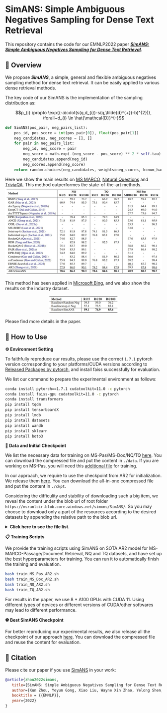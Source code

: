 # SimANS: Simple Ambiguous Negatives Sampling for Dense Text Retrieval

This repository contains the code for our EMNLP2022 paper [***SimANS: Simple Ambiguous Negatives Sampling for Dense Text Retrieval***](https://arxiv.org/abs/2210.11773).


## 🚀 Overview

We propose ***SimANS***, a simple, general and flexible ambiguous negatives sampling method for dense text retrieval. It can be easily applied to various dense retrieval methods.

The key code of our SimANS is the implementation of the sampling distribution as:

$$p_{i} \propto \exp{(-a\cdot(s(q,d_{i})-s(q,\tilde{d}^{+})-b)^{2})}, \forall~d_{i} \in \hat{\mathcal{D}}^{-}$$

```python
def SimANS(pos_pair, neg_pairs_list):
    pos_id, pos_score = int(pos_pair[0]), float(pos_pair[1])
    neg_candidates, neg_scores = [], []
    for pair in neg_pairs_list:
        neg_id, neg_score = pair
        neg_score = math.exp(-(neg_score - pos_score) ** 2 * self.tau)
        neg_candidates.append(neg_id)
        neg_scores.append(neg_score)
    return random.choices(neg_candidates, weights=neg_scores, k=num_hard_negatives)
```

Here we show the main results on [MS MARCO](https://microsoft.github.io/msmarco/), [Natural Questions](https://ai.google.com/research/NaturalQuestions/) and [TriviaQA](http://nlp.cs.washington.edu/triviaqa/). This method outperformes the state-of-the-art methods.
![SimANS Main Result](figs/simans_main_result.jpg)

This method has been applied in [Microsoft Bing](https://www.bing.com/), and we also show the results on the industry dataset.
<!-- ![SimANS Industry Result](figs/simans_industry_result.jpg) -->
<div align=center> <img src="figs/simans_industry_result.jpg" width = 45%/> </div>

Please find more details in the paper.


## 🙋 How to Use

**⚙️ Environment Setting**

To faithfully reproduce our results, please use the correct `1.7.1` pytorch version corresponding to your platforms/CUDA versions according to [Released Packages by pytorch](https://anaconda.org/pytorch/pytorch), and install faiss successfully for evaluation.

We list our command to prepare the experimental environment as follows:
```bash
conda install pytorch==1.7.1 cudatoolkit=11.0 -c pytorch
conda install faiss-gpu cudatoolkit=11.0 -c pytorch
conda install transformers
pip install tqdm
pip install tensorboardX
pip install lmdb
pip install datasets
pip install wandb
pip install sklearn
pip install boto3
```

**💾 Data and Initial Checkpoint**

We list the necessary data for training on MS-Pas/MS-Doc/NQ/TQ [here](https://msranlcir.blob.core.windows.net/simxns/SimANS/data.zip). You can download the compressed file and put the content in `./data`.
If you are working on MS-Pas, you will need this [additional file](https://msranlcir.blob.core.windows.net/simxns/SimANS/data/MS-Pas/qrels.train.addition.tsv) for training.

In our approach, we require to use the checkpoint from AR2 for initialization. We release them [here](https://msranlcir.blob.core.windows.net/simxns/SimANS/ckpt.zip). You can download the all-in-one compressed file and put the content in `./ckpt`.

Considering the difficulity and stability of downloading such a big item, we reveal the content under the blob url of root folder `https://msranlcir.blob.core.windows.net/simxns/SimANS/`.
So you may choose to download only a part of the resources according to the desired datasets by appending the relative path to the blob url.

<details>
<summary><b>Click here to see the file list.</b></summary>
<pre><code>
INFO: best_simans_ckpt.zip;  Content Length: 7.74 GiB
INFO: ckpt.zip;  Content Length: 19.63 GiB
INFO: data.zip;  Content Length: 18.43 GiB
INFO: best_simans_ckpt/NQ/checkpoint-30000;  Content Length: 2.45 GiB
INFO: best_simans_ckpt/NQ/log.txt;  Content Length: 298.44 KiB
INFO: data/psgs_w100.tsv;  Content Length: 12.76 GiB
INFO: ckpt/MS-Doc/checkpoint-20000;  Content Length: 1.39 GiB
INFO: ckpt/MS-Doc/checkpoint-reranker20000;  Content Length: 1.39 GiB
INFO: ckpt/NQ/checkpoint-reranker26000;  Content Length: 3.75 GiB
INFO: ckpt/NQ/nq_fintinue.pkl;  Content Length: 2.45 GiB
INFO: best_simans_ckpt/MS-Doc/checkpoint-25000;  Content Length: 1.39 GiB
INFO: best_simans_ckpt/MS-Doc/log.txt;  Content Length: 78.32 KiB
INFO: data/TQ/dev_ce_0.json;  Content Length: 646.60 MiB
INFO: data/TQ/train_ce_0.json;  Content Length: 5.62 GiB
INFO: data/TQ/trivia-dev.qa.csv;  Content Length: 3.03 MiB
INFO: data/TQ/trivia-test.qa.csv;  Content Length: 3.91 MiB
INFO: data/TQ/trivia-train.qa.csv;  Content Length: 26.67 MiB
INFO: best_simans_ckpt/TQ/checkpoint-10000;  Content Length: 2.45 GiB
INFO: best_simans_ckpt/TQ/log.txt;  Content Length: 99.44 KiB
INFO: data/MS-Doc/dev_ce_0.tsv;  Content Length: 15.97 MiB
INFO: data/MS-Doc/msmarco-docdev-qrels.tsv;  Content Length: 105.74 KiB
INFO: data/MS-Doc/msmarco-docdev-queries.tsv;  Content Length: 215.14 KiB
INFO: data/MS-Doc/msmarco-docs.tsv;  Content Length: 21.32 GiB
INFO: data/MS-Doc/msmarco-doctrain-qrels.tsv;  Content Length: 7.19 MiB
INFO: data/MS-Doc/msmarco-doctrain-queries.tsv;  Content Length: 14.76 MiB
INFO: data/MS-Doc/train_ce_0.tsv;  Content Length: 1.13 GiB
INFO: best_simans_ckpt/MS-Pas/checkpoint-20000;  Content Length: 2.45 GiB
INFO: best_simans_ckpt/MS-Pas/log.txt;  Content Length: 82.74 KiB
INFO: ckpt/TQ/checkpoint-reranker34000;  Content Length: 3.75 GiB
INFO: ckpt/TQ/triviaqa_fintinue.pkl;  Content Length: 2.45 GiB
INFO: ckpt/MS-Pas/checkpoint-20000;  Content Length: 2.45 GiB
INFO: ckpt/MS-Pas/checkpoint-reranker20000;  Content Length: 3.75 GiB
INFO: data/MS-Pas/dev.query.txt;  Content Length: 283.39 KiB
INFO: data/MS-Pas/para.title.txt;  Content Length: 280.76 MiB
INFO: data/MS-Pas/para.txt;  Content Length: 2.85 GiB
INFO: data/MS-Pas/qrels.dev.tsv;  Content Length: 110.89 KiB
INFO: data/MS-Pas/qrels.train.addition.tsv;  Content Length: 5.19 MiB
INFO: data/MS-Pas/qrels.train.tsv;  Content Length: 7.56 MiB
INFO: data/MS-Pas/train.query.txt;  Content Length: 19.79 MiB
INFO: data/MS-Pas/train_ce_0.tsv;  Content Length: 1.68 GiB
INFO: ckpt/MS-Doc/adore-star/config.json;  Content Length: 1.37 KiB
INFO: ckpt/MS-Doc/adore-star/pytorch_model.bin;  Content Length: 480.09 MiB
INFO: data/NQ/dev_ce_0.json;  Content Length: 632.98 MiB
INFO: data/NQ/nq-dev.qa.csv;  Content Length: 605.48 KiB
INFO: data/NQ/nq-test.qa.csv;  Content Length: 289.99 KiB
INFO: data/NQ/nq-train.qa.csv;  Content Length: 5.36 MiB
INFO: data/NQ/train_ce_0.json;  Content Length: 5.59 GiB
</code></pre>
</details>



**📋 Training Scripts**

We provide the training scripts using SimANS on SOTA AR2 model for MS-MARCO-Passage/Document Retrieval, NQ and TQ datasets, and have set up the best hyperparameters for training. You can run it to automatically finish the training and evaluation.
```bash
bash train_MS_Pas_AR2.sh
bash train_MS_Doc_AR2.sh
bash train_NQ_AR2.sh
bash train_TQ_AR2.sh
```

For results in the paper, we use 8 * A100 GPUs with CUDA 11. Using different types of devices or different versions of CUDA/other softwares may lead to different performance.

**⚽ Best SimANS Checkpoint**

For better reproducing our experimental results, we also release all the checkpoint of our approach [here](https://msranlcir.blob.core.windows.net/simxns/SimANS/best_simans_ckpt.zip). You can download the compressed file and reuse the content for evaluation.


## 📜 Citation

Please cite our paper if you use [SimANS](https://arxiv.org/abs/2210.11773) in your work:
```bibtex
@article{zhou2022simans,
   title={SimANS: Simple Ambiguous Negatives Sampling for Dense Text Retrieval},
   author={Kun Zhou, Yeyun Gong, Xiao Liu, Wayne Xin Zhao, Yelong Shen, Anlei Dong, Jingwen Lu, Rangan Majumder, Ji-Rong Wen, Nan Duan and Weizhu Chen},
   booktitle = {{EMNLP}},
   year={2022}
}
```
